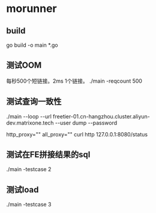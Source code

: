 # morunner

## build
go build -o main *.go

## 测试OOM

每秒500个短链接。2ms 1个链接。
./main -reqcount 500

## 测试查询一致性
./main --loop --url freetier-01.cn-hangzhou.cluster.aliyun-dev.matrixone.tech --user dump --password 

http_proxy="" all_proxy="" curl http 127.0.0.1:8080/status

## 测试在FE拼接结果的sql

./main -testcase 2 

## 测试load

./main -testcase 3
